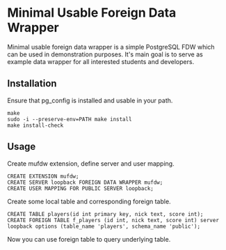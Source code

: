 # Minimal Usable Foreign Data Wrapper

Minimal usable foreign data wrapper is a simple PostgreSQL FDW which can be used in demonstration purposes.
It's main goal is to serve as example data wrapper for all interested students and developers.

## Installation
Ensure that pg_config is installed and usable in your path.

```
make
sudo -i --preserve-env=PATH make install
make install-check
```

## Usage

Create mufdw extension, define server and user mapping.
```
CREATE EXTENSION mufdw;
CREATE SERVER loopback FOREIGN DATA WRAPPER mufdw;
CREATE USER MAPPING FOR PUBLIC SERVER loopback;
```
Create some local table and corresponding foreign table.
```
CREATE TABLE players(id int primary key, nick text, score int);
CREATE FOREIGN TABLE f_players (id int, nick text, score int) server loopback options (table_name 'players', schema_name 'public');
```
Now you can use foreign table to query underlying table.
